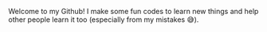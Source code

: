 Welcome to my Github! I make some fun codes to learn new things and help other people learn it too (especially from my mistakes :sweat_smile:).
